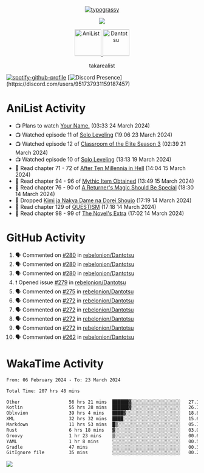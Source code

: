 
<div align="center">
<a href="https://github.com/kawarimidoll/typograssy">
    <img alt="typograssy" src="https://typograssy.deno.dev/api?text=%E3%82%B8%E3%83%A7%E3%83%B3%E3%81%A7%E3%81%99%E3%80%82%E3%81%93%E3%82%93%E3%81%AB%E3%81%A1%E3%81%AF%20%20%5E%5E%20sup%20iam%20ibo%20--&&l0=none&l1=82d9d0&l2=027353&l3=038c4c&l4=01402e&bg=none&frame=none&speed=100&comment=">
</a>
</div>
<p align="center">
  <a href="https://skillicons.dev">
    <img src="https://skillicons.dev/icons?i=vscode,html,androidstudio,mysql,rust,python" />
  </a>
</p>

<p align="center">    
    <a href="https://anilist.co/user/ibo/">
      <img src="https://cdn.discordapp.com/attachments/952538817880018944/1205219416065712178/a_f54f910e2add364a3da3bb2f2fce0c72.gif?ex=65d7930c&is=65c51e0c&hm=9005f405718eef845dce134539f2fcaa1e07f6d8a2f1674db63f2fade2df09a4&" alt="AniList" style="width: 70px; height: auto;">
    </a>  
    <a href="https://discord.gg/4HPZ5nAWwM">
      <img src="https://cdn.discordapp.com/attachments/952538817880018944/1205223909918642247/Image_resizer.gif?ex=65d7973c&is=65c5223c&hm=bbc85d63f50fce49a6b7809df28d525baade2090fc305fbd0094bd24cd34cf56&" alt="Dantotsu" style="width: 70px; height: auto;">
    </a>
</p>

<p align="center">
takarealist
</p>

[![spotify-github-profile](https://spotify-github-profile.vercel.app/api/view?uid=216np2gahwfhcjozqmzomew7i&cover_image=true&theme=novatorem&show_offline=true&background_color=121212&interchange=false&bar_color=53b14f&bar_color_cover=true)](https://spotify-github-profile.vercel.app/api/view?uid=216np2gahwfhcjozqmzomew7i&redirect=true)
[![Discord Presence](https://lanyard-profile-readme.vercel.app/api/951737931159187457?theme=dark&bg=Oe1116&animated=false&hideDiscrim=true&borderRadius=30px&idleMessage=currently%20offline...)](https://discord.com/users/951737931159187457)


# AniList Activity

<!-- ANILIST_ACTIVITY:start -->

-   📺 Plans to watch [Your Name.](https://anilist.co/anime/21519) (03:33 24 March 2024)
-   📺 Watched episode 11 of [Solo Leveling](https://anilist.co/anime/151807) (19:06 23 March 2024)
-   📺 Watched episode 12 of [Classroom of the Elite Season 3](https://anilist.co/anime/146066) (02:39 21 March 2024)
-   📺 Watched episode 10 of [Solo Leveling](https://anilist.co/anime/151807) (13:13 19 March 2024)
-   📖 Read chapter 71 - 72 of [After Ten Millennia in Hell](https://anilist.co/manga/153284) (14:04 15 March 2024)
-   📖 Read chapter 94 - 96 of [Mythic Item Obtained](https://anilist.co/manga/151025) (13:49 15 March 2024)
-   📖 Read chapter 76 - 90 of [A Returner's Magic Should Be Special](https://anilist.co/manga/105393) (18:30 14 March 2024)
-   📖 Dropped [Kimi ja Nakya Dame na Dorei Shoujo](https://anilist.co/manga/146860) (17:19 14 March 2024)
-   📖 Read chapter 129 of [QUESTISM](https://anilist.co/manga/140837) (17:18 14 March 2024)
-   📖 Read chapter 98 - 99 of [The Novel's Extra](https://anilist.co/manga/152128) (17:02 14 March 2024)

<!-- ANILIST_ACTIVITY:end -->

# GitHub Activity

<!--START_SECTION:activity-->
1. 🗣 Commented on [#280](https://github.com/rebelonion/Dantotsu/pull/280#issuecomment-2016633915) in [rebelonion/Dantotsu](https://github.com/rebelonion/Dantotsu)
2. 🗣 Commented on [#280](https://github.com/rebelonion/Dantotsu/pull/280#issuecomment-2016629347) in [rebelonion/Dantotsu](https://github.com/rebelonion/Dantotsu)
3. 🗣 Commented on [#280](https://github.com/rebelonion/Dantotsu/pull/280#issuecomment-2016624674) in [rebelonion/Dantotsu](https://github.com/rebelonion/Dantotsu)
4. ❗ Opened issue [#279](https://github.com/rebelonion/Dantotsu/issues/279) in [rebelonion/Dantotsu](https://github.com/rebelonion/Dantotsu)
5. 🗣 Commented on [#275](https://github.com/rebelonion/Dantotsu/issues/275#issuecomment-2016501376) in [rebelonion/Dantotsu](https://github.com/rebelonion/Dantotsu)
6. 🗣 Commented on [#272](https://github.com/rebelonion/Dantotsu/pull/272#issuecomment-2016257167) in [rebelonion/Dantotsu](https://github.com/rebelonion/Dantotsu)
7. 🗣 Commented on [#272](https://github.com/rebelonion/Dantotsu/pull/272#issuecomment-2016227305) in [rebelonion/Dantotsu](https://github.com/rebelonion/Dantotsu)
8. 🗣 Commented on [#272](https://github.com/rebelonion/Dantotsu/pull/272#issuecomment-2016057441) in [rebelonion/Dantotsu](https://github.com/rebelonion/Dantotsu)
9. 🗣 Commented on [#272](https://github.com/rebelonion/Dantotsu/pull/272#issuecomment-2016006985) in [rebelonion/Dantotsu](https://github.com/rebelonion/Dantotsu)
10. 🗣 Commented on [#262](https://github.com/rebelonion/Dantotsu/issues/262#issuecomment-2015289916) in [rebelonion/Dantotsu](https://github.com/rebelonion/Dantotsu)
<!--END_SECTION:activity-->

# WakaTime Activity

<!--START_SECTION:waka-->

```txt
From: 06 February 2024 - To: 23 March 2024

Total Time: 207 hrs 48 mins

Other                  56 hrs 21 mins  ██████▓░░░░░░░░░░░░░░░░░░   27.12 %
Kotlin                 55 hrs 28 mins  ██████▓░░░░░░░░░░░░░░░░░░   26.70 %
Oblxvion               39 hrs 4 mins   ████▓░░░░░░░░░░░░░░░░░░░░   18.80 %
XML                    32 hrs 32 mins  ████░░░░░░░░░░░░░░░░░░░░░   15.66 %
Markdown               11 hrs 53 mins  █▒░░░░░░░░░░░░░░░░░░░░░░░   05.72 %
Rust                   6 hrs 18 mins   ▓░░░░░░░░░░░░░░░░░░░░░░░░   03.04 %
Groovy                 1 hr 23 mins    ▒░░░░░░░░░░░░░░░░░░░░░░░░   00.67 %
YAML                   1 hr 8 mins     ░░░░░░░░░░░░░░░░░░░░░░░░░   00.55 %
Gradle                 47 mins         ░░░░░░░░░░░░░░░░░░░░░░░░░   00.38 %
GitIgnore file         35 mins         ░░░░░░░░░░░░░░░░░░░░░░░░░   00.29 %
```

<!--END_SECTION:waka-->

![](https://komarev.com/ghpvc/?username=sneazy-ibo&color=ff6e00&label=Counter&abbreviated=true)

